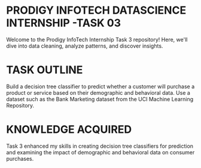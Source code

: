 # PRODIGY INFOTECH DATASCIENCE INTERNSHIP -TASK 03

Welcome to the Prodigy InfoTech Internship Task 3 repository! Here, we'll dive into data cleaning, analyze patterns, and discover insights. 

# TASK OUTLINE

Build a decision tree classifier to predict whether a customer will purchase a product or service based on their demographic and behavioral data. Use a dataset such as the Bank Marketing dataset from the UCI Machine Learning Repository.

# KNOWLEDGE ACQUIRED

Task 3 enhanced my skills in creating decision tree classifiers for prediction and examining the impact of demographic and behavioral data on consumer purchases. 
